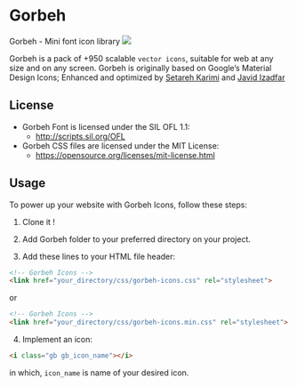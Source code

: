 # Gorbeh
Gorbeh - Mini font icon library
[![](img)](link)

Gorbeh is a pack of +950 scalable `vector icons`, suitable for web at any size and on any screen. Gorbeh is originally based on Google’s Material Design Icons; Enhanced and optimized by [Setareh Karimi](https://twitter.com/setarekarimi1 "Setareh Karimi at Twitter") and [Javid Izadfar](https://twitter.com/JavidIzadfar "Javid Izadfar at Twitter")

## License
* Gorbeh Font is licensed under the SIL OFL 1.1:
   * http://scripts.sil.org/OFL
* Gorbeh CSS files are licensed under the MIT License:
   * https://opensource.org/licenses/mit-license.html


## Usage
To power up your website with Gorbeh Icons, follow these steps:

1) Clone it !

2) Add Gorbeh folder to your preferred directory on your project.

3) Add these lines to your HTML file header:
```html
<!-- Gorbeh Icons -->
<link href="your_directory/css/gorbeh-icons.css" rel="stylesheet">
```
  or
```html
<!-- Gorbeh Icons -->
<link href="your_directory/css/gorbeh-icons.min.css" rel="stylesheet">
```
4) Implement an icon:
```html
<i class="gb gb_icon_name"></i>
```
in which, `icon_name` is name of your desired icon.
